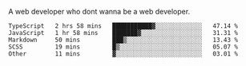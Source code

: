 A web developer who dont wanna be a web developer.

<!--START_SECTION:waka-->

```text
TypeScript   2 hrs 58 mins   ███████████▓░░░░░░░░░░░░░   47.14 %
JavaScript   1 hr 58 mins    ███████▓░░░░░░░░░░░░░░░░░   31.31 %
Markdown     50 mins         ███▒░░░░░░░░░░░░░░░░░░░░░   13.43 %
SCSS         19 mins         █▒░░░░░░░░░░░░░░░░░░░░░░░   05.07 %
Other        11 mins         ▓░░░░░░░░░░░░░░░░░░░░░░░░   03.01 %
```

<!--END_SECTION:waka-->
